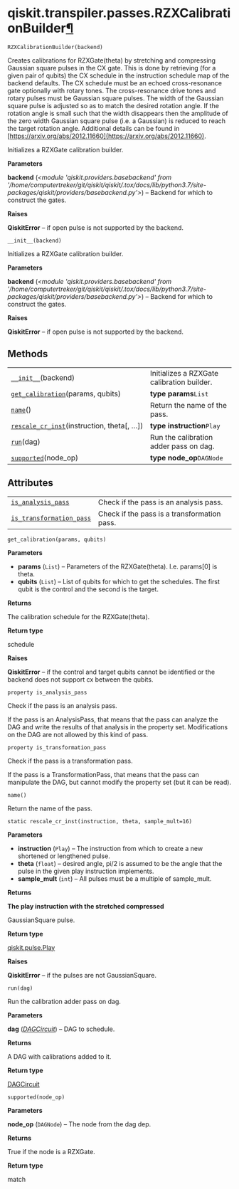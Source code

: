 # qiskit.transpiler.passes.RZXCalibrationBuilder[¶](#qiskit-transpiler-passes-rzxcalibrationbuilder "Permalink to this headline")

<span id="undefined" />

`RZXCalibrationBuilder(backend)`

Creates calibrations for RZXGate(theta) by stretching and compressing Gaussian square pulses in the CX gate. This is done by retrieving (for a given pair of qubits) the CX schedule in the instruction schedule map of the backend defaults. The CX schedule must be an echoed cross-resonance gate optionally with rotary tones. The cross-resonance drive tones and rotary pulses must be Gaussian square pulses. The width of the Gaussian square pulse is adjusted so as to match the desired rotation angle. If the rotation angle is small such that the width disappears then the amplitude of the zero width Gaussian square pulse (i.e. a Gaussian) is reduced to reach the target rotation angle. Additional details can be found in [https://arxiv.org/abs/2012.11660](https://arxiv.org/abs/2012.11660).

Initializes a RZXGate calibration builder.

**Parameters**

**backend** (*\<module 'qiskit.providers.basebackend' from '/home/computertreker/git/qiskit/qiskit/.tox/docs/lib/python3.7/site-packages/qiskit/providers/basebackend.py'>*) – Backend for which to construct the gates.

**Raises**

**QiskitError** – if open pulse is not supported by the backend.

<span id="undefined" />

`__init__(backend)`

Initializes a RZXGate calibration builder.

**Parameters**

**backend** (*\<module 'qiskit.providers.basebackend' from '/home/computertreker/git/qiskit/qiskit/.tox/docs/lib/python3.7/site-packages/qiskit/providers/basebackend.py'>*) – Backend for which to construct the gates.

**Raises**

**QiskitError** – if open pulse is not supported by the backend.

## Methods

|                                                                                                                                                                                 |                                            |
| ------------------------------------------------------------------------------------------------------------------------------------------------------------------------------- | ------------------------------------------ |
| [`__init__`](#qiskit.transpiler.passes.RZXCalibrationBuilder.__init__ "qiskit.transpiler.passes.RZXCalibrationBuilder.__init__")(backend)                                       | Initializes a RZXGate calibration builder. |
| [`get_calibration`](#qiskit.transpiler.passes.RZXCalibrationBuilder.get_calibration "qiskit.transpiler.passes.RZXCalibrationBuilder.get_calibration")(params, qubits)           | **type params**`List`                      |
| [`name`](#qiskit.transpiler.passes.RZXCalibrationBuilder.name "qiskit.transpiler.passes.RZXCalibrationBuilder.name")()                                                          | Return the name of the pass.               |
| [`rescale_cr_inst`](#qiskit.transpiler.passes.RZXCalibrationBuilder.rescale_cr_inst "qiskit.transpiler.passes.RZXCalibrationBuilder.rescale_cr_inst")(instruction, theta\[, …]) | **type instruction**`Play`                 |
| [`run`](#qiskit.transpiler.passes.RZXCalibrationBuilder.run "qiskit.transpiler.passes.RZXCalibrationBuilder.run")(dag)                                                          | Run the calibration adder pass on dag.     |
| [`supported`](#qiskit.transpiler.passes.RZXCalibrationBuilder.supported "qiskit.transpiler.passes.RZXCalibrationBuilder.supported")(node\_op)                                   | **type node\_op**`DAGNode`                 |

## Attributes

|                                                                                                                                                                            |                                             |
| -------------------------------------------------------------------------------------------------------------------------------------------------------------------------- | ------------------------------------------- |
| [`is_analysis_pass`](#qiskit.transpiler.passes.RZXCalibrationBuilder.is_analysis_pass "qiskit.transpiler.passes.RZXCalibrationBuilder.is_analysis_pass")                   | Check if the pass is an analysis pass.      |
| [`is_transformation_pass`](#qiskit.transpiler.passes.RZXCalibrationBuilder.is_transformation_pass "qiskit.transpiler.passes.RZXCalibrationBuilder.is_transformation_pass") | Check if the pass is a transformation pass. |

<span id="undefined" />

`get_calibration(params, qubits)`

**Parameters**

*   **params** (`List`) – Parameters of the RZXGate(theta). I.e. params\[0] is theta.
*   **qubits** (`List`) – List of qubits for which to get the schedules. The first qubit is the control and the second is the target.

**Returns**

The calibration schedule for the RZXGate(theta).

**Return type**

schedule

**Raises**

**QiskitError** – if the control and target qubits cannot be identified or the backend does not support cx between the qubits.

<span id="undefined" />

`property is_analysis_pass`

Check if the pass is an analysis pass.

If the pass is an AnalysisPass, that means that the pass can analyze the DAG and write the results of that analysis in the property set. Modifications on the DAG are not allowed by this kind of pass.

<span id="undefined" />

`property is_transformation_pass`

Check if the pass is a transformation pass.

If the pass is a TransformationPass, that means that the pass can manipulate the DAG, but cannot modify the property set (but it can be read).

<span id="undefined" />

`name()`

Return the name of the pass.

<span id="undefined" />

`static rescale_cr_inst(instruction, theta, sample_mult=16)`

**Parameters**

*   **instruction** (`Play`) – The instruction from which to create a new shortened or lengthened pulse.
*   **theta** (`float`) – desired angle, pi/2 is assumed to be the angle that the pulse in the given play instruction implements.
*   **sample\_mult** (`int`) – All pulses must be a multiple of sample\_mult.

**Returns**

**The play instruction with the stretched compressed**

GaussianSquare pulse.

**Return type**

[qiskit.pulse.Play](qiskit.pulse.Play#qiskit.pulse.Play "qiskit.pulse.Play")

**Raises**

**QiskitError** – if the pulses are not GaussianSquare.

<span id="undefined" />

`run(dag)`

Run the calibration adder pass on dag.

**Parameters**

**dag** ([*DAGCircuit*](qiskit.dagcircuit.DAGCircuit#qiskit.dagcircuit.DAGCircuit "qiskit.dagcircuit.DAGCircuit")) – DAG to schedule.

**Returns**

A DAG with calibrations added to it.

**Return type**

[DAGCircuit](qiskit.dagcircuit.DAGCircuit#qiskit.dagcircuit.DAGCircuit "qiskit.dagcircuit.DAGCircuit")

<span id="undefined" />

`supported(node_op)`

**Parameters**

**node\_op** (`DAGNode`) – The node from the dag dep.

**Returns**

True if the node is a RZXGate.

**Return type**

match
